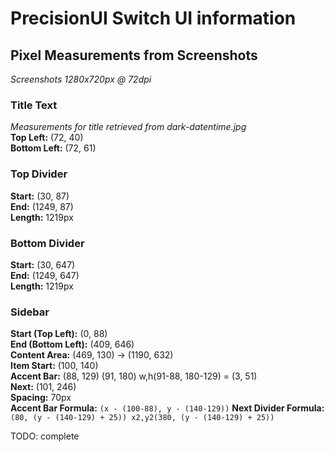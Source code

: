 # PrecisionUI Switch UI information
## Pixel Measurements from Screenshots
*Screenshots 1280x720px @ 72dpi*
### Title Text
*Measurements for title retrieved from dark-datentime.jpg*  
**Top Left:** (72, 40)  
**Bottom Left:** (72, 61)  
### Top Divider
**Start:** (30, 87)  
**End:** (1249, 87)  
**Length:** 1219px
### Bottom Divider
**Start:** (30, 647)  
**End:** (1249, 647)  
**Length:** 1219px
### Sidebar
**Start (Top Left):** (0, 88)  
**End (Bottom Left):** (409, 646)  
**Content Area:** (469, 130) -> (1190, 632)   
**Item Start:** (100, 140)  
**Accent Bar:** (88, 129) (91, 180) w,h(91-88, 180-129) = (3, 51)  
**Next:** (101, 246)  
**Spacing:** 70px  
**Accent Bar Formula:** `(x - (100-88), y - (140-129))`
**Next Divider Formula:** `(80, (y - (140-129) + 25)) x2,y2(380, (y - (140-129) + 25))`  

TODO: complete